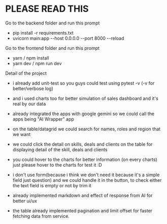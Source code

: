# PLEASE READ THIS

Go to the backend folder and run this prompt
- pip install -r requirements.txt
- uvicorn main:app --host 0.0.0.0 --port 8000 --reload

Go to the frontend folder and run this prompt
- yarn / npm install
- yarn dev / npm run dev

Detail of the project 
- i already add unit-test so you guys could test using
  pytest -v (-v for better/verbose log)

- and i used charts too for better simulation of sales dashboard and it's real by our data

- already integrated the apps with google gemini so we could call the apps being "AI Wrapper" app

- on the table/datagrid we could search for names, roles and region that we want

- we could click the detail on skills, deals and clients on the table for displaying detail of the skill, deals and clients

- you could hover to the charts for better information (on every charts) just please hover to the charts for test it :D

- i don't use form(because i think we don't need it because it's a simple field just question) and we could handle it in the button, to check either the text field is empty or not by trim it

- already implemented markdown and effect of response from AI for better ui/ux

- the table already implemented pagination and limit offset for faster fetching data from service.
